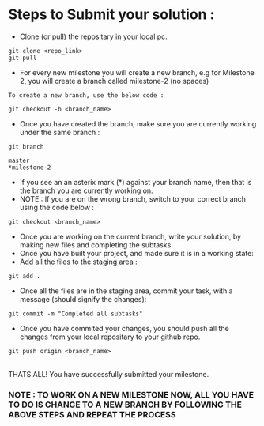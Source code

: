 # Steps to Submit your solution :

- Clone (or pull) the repositary in your local pc.
```
git clone <repo_link>
git pull
```

- For every new milestone you will create a new branch, e.g for Milestone 2, you will create a branch called milestone-2 (no spaces)
```
To create a new branch, use the below code :

git checkout -b <branch_name>
```

- Once you have created the branch, make sure you are currently working under the same branch :
```
git branch

master
*milestone-2
```
- If you see an an asterix mark (*) against your branch name, then that is the branch you are currently working on.
- NOTE : If you are on the wrong branch, switch to your correct branch using the code below :
```
git checkout <branch_name>
```
- Once you are working on the current branch, write your solution, by making new files and completing the subtasks.
- Once you have built your project, and made sure it is in a working state:
- Add all the files to the staging area :
```
git add .
```
-  Once all the files are in the staging area, commit your task, with a message (should signify the changes):
```
git commit -m "Completed all subtasks"
```
- Once you have commited your changes, you should push all the changes from your local repositary to your github repo.
```
git push origin <branch_name>
```
<br>
THATS ALL! You have successfully submitted your milestone.
<br>
<h3> NOTE : TO WORK ON A NEW MILESTONE NOW, ALL YOU HAVE TO DO IS CHANGE TO A NEW BRANCH BY FOLLOWING THE ABOVE STEPS AND REPEAT THE PROCESS <h3>
